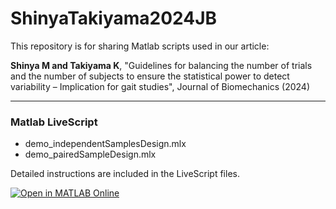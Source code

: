 # ShinyaTakiyama2024JB

This repository is for sharing Matlab scripts used in our article:

**Shinya M and Takiyama K**, "Guidelines for balancing the number of trials and the number of subjects to ensure the statistical power to detect variability – Implication for gait studies", Journal of Biomechanics (2024)

---
### Matlab LiveScript
- demo_independentSamplesDesign.mlx
- demo_pairedSampleDesign.mlx

Detailed instructions are included in the LiveScript files.

[![Open in MATLAB Online](https://www.mathworks.com/images/responsive/global/open-in-matlab-online.svg)](https://github.com/masahiroshinya/ShinyaTakiyama2024JB)

